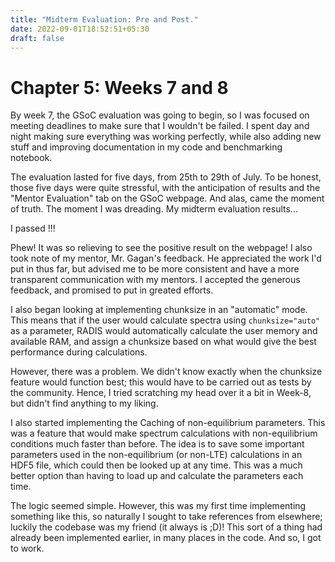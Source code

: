 ```yaml
---
title: "Midterm Evaluation: Pre and Post."
date: 2022-09-01T18:52:51+05:30
draft: false
---
```


# Chapter 5: Weeks 7 and 8

By week 7, the GSoC evaluation was going to begin, so I was focused on meeting deadlines to make sure that I wouldn't be failed. I spent day and night making sure everything was working perfectly, while also adding new stuff and improving documentation in my code and benchmarking notebook.

The evaluation lasted for five days, from 25th to 29th of July. To be honest, those five days were quite stressful, with the anticipation of results and the "Mentor Evaluation" tab on the GSoC webpage.
And alas, came the moment of truth. The moment I was dreading. My midterm evaluation results...

I passed !!!

Phew! It was so relieving to see the positive result on the webpage! I also took note of my mentor, Mr. Gagan's feedback. He appreciated the work I'd put in thus far, but advised me to be more consistent and have a more transparent communication with my mentors. I accepted the generous feedback, and promised to put in greated efforts.

I also began looking at implementing chunksize in an "automatic" mode. This means that if the user would calculate spectra using `chunksize="auto"` as a parameter, RADIS would automatically calculate the user memory and available RAM, and assign a chunksize based on what would give the best performance during calculations.

However, there was a problem. We didn't know exactly when the chunksize feature would function best; this would have to be carried out as tests by the community. Hence, I tried scratching my head over it a bit in Week-8, but didn't find anything to my liking.

I also started implementing the Caching of non-equilibrium parameters. This was a feature that would make spectrum calculations with non-equilibrium conditions much faster than before. The idea is to save some important parameters used in the non-equilibrium (or non-LTE) calculations in an HDF5 file, which could then be looked up at any time. This was a much better option than having to load up and calculate the parameters each time.

The logic seemed simple. However, this was my first time implementing something like this, so naturally I sought to take references from elsewhere; luckily the codebase was my friend (it always is ;D)! This sort of a thing had already been implemented earlier, in many places in the code. And so, I got to work.
